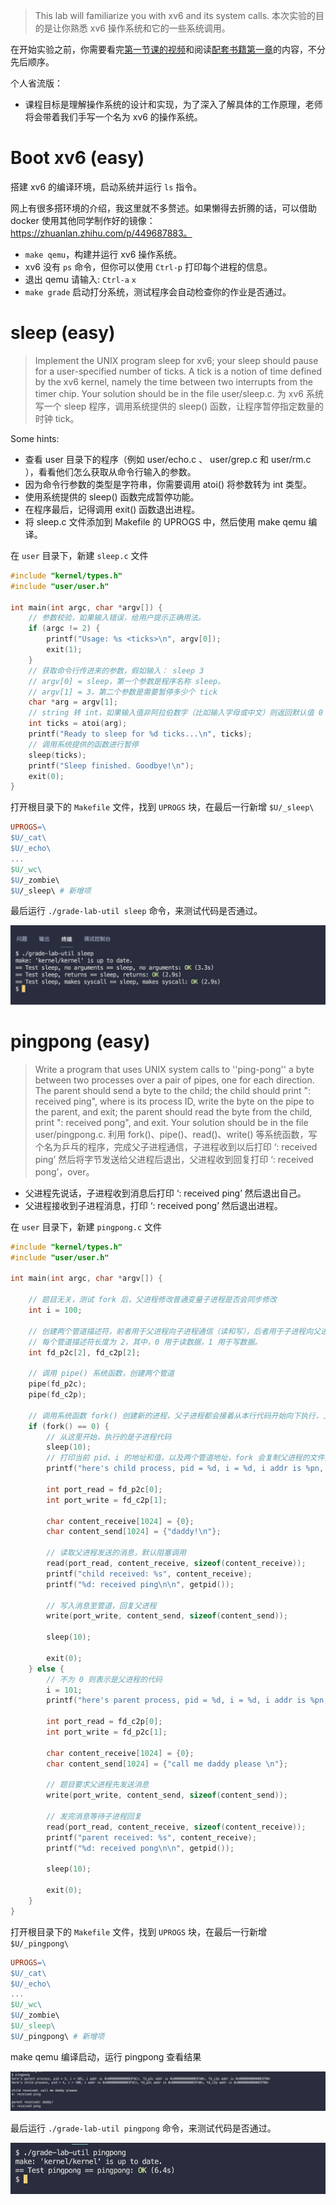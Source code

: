 

> This lab will familiarize you with xv6 and its system calls.
> 本次实验的目的是让你熟悉 xv6 操作系统和它的一些系统调用。

在开始实验之前，你需要看完[第一节课的视频](https://www.bilibili.com/video/BV19k4y1C7kA)和阅读[配套书籍第一章](https://th0ar.gitbooks.io/xv6-chinese/content/index.html)的内容，不分先后顺序。

个人省流版：

- 课程目标是理解操作系统的设计和实现，为了深入了解具体的工作原理，老师将会带着我们手写一个名为 xv6 的操作系统。

# Boot xv6 (easy)

搭建 xv6 的编译环境，启动系统并运行 `ls` 指令。

网上有很多搭环境的介绍，我这里就不多赘述。如果懒得去折腾的话，可以借助 docker 使用其他同学制作好的镜像：https://zhuanlan.zhihu.com/p/449687883。

- `make qemu`，构建并运行 xv6 操作系统。
- xv6 没有 `ps` 命令，但你可以使用 `Ctrl-p` 打印每个进程的信息。
- 退出 qemu 请输入: `Ctrl-a` `x`
- `make grade` 启动打分系统，测试程序会自动检查你的作业是否通过。

# sleep (easy)

> Implement the UNIX program sleep for xv6; your sleep should pause for a user-specified number of ticks. A tick is a notion of time defined by the xv6 kernel, namely the time between two interrupts from the timer chip. Your solution should be in the file user/sleep.c.
> 为 xv6 系统写一个 sleep 程序，调用系统提供的 sleep() 函数，让程序暂停指定数量的时钟 tick。

Some hints:

- 查看 user 目录下的程序（例如 user/echo.c 、 user/grep.c 和 user/rm.c ），看看他们怎么获取从命令行输入的参数。
- 因为命令行参数的类型是字符串，你需要调用 atoi() 将参数转为 int 类型。
- 使用系统提供的 sleep() 函数完成暂停功能。
- 在程序最后，记得调用 exit() 函数退出进程。
- 将 sleep.c 文件添加到 Makefile 的 UPROGS 中，然后使用 make qemu 编译。

在 `user` 目录下，新建 `sleep.c` 文件

```c
#include "kernel/types.h"
#include "user/user.h"

int main(int argc, char *argv[]) {
    // 参数校验，如果输入错误，给用户提示正确用法。
    if (argc != 2) {
        printf("Usage: %s <ticks>\n", argv[0]);
        exit(1);
    }
    // 获取命令行传进来的参数，假如输入： sleep 3
    // argv[0] = sleep，第一个参数是程序名称 sleep。
    // argv[1] = 3，第二个参数是需要暂停多少个 tick
    char *arg = argv[1];
    // string 转 int，如果输入值非阿拉伯数字（比如输入字母或中文）则返回默认值 0
    int ticks = atoi(arg);
    printf("Ready to sleep for %d ticks...\n", ticks);
    // 调用系统提供的函数进行暂停
    sleep(ticks);
    printf("Sleep finished. Goodbye!\n");
    exit(0);
}
```

打开根目录下的 `Makefile` 文件，找到 `UPROGS` 块，在最后一行新增 `$U/_sleep\`

```makefile
UPROGS=\
$U/_cat\
$U/_echo\
...
$U/_wc\
$U/_zombie\
$U/_sleep\ # 新增项
```

最后运行 `./grade-lab-util sleep` 命令，来测试代码是否通过。

![img.png](imgs/xv6-lab1-sleep-grade.png)

# pingpong (easy)

> Write a program that uses UNIX system calls to ''ping-pong'' a byte between two processes over a pair of pipes, one for each direction. The parent should send a byte to the child; the child should print "<pid>: received ping", where <pid> is its process ID, write the byte on the pipe to the parent, and exit; the parent should read the byte from the child, print "<pid>: received pong", and exit. Your solution should be in the file user/pingpong.c.
> 利用 fork()、pipe()、read()、write() 等系统函数，写个名为乒乓的程序，完成父子进程通信，子进程收到以后打印 ‘<pid>: received ping’ 然后将字节发送给父进程后退出，父进程收到回复打印 ‘<pid>: received pong’，over。

- 父进程先说话，子进程收到消息后打印 ‘<pid>: received ping’ 然后退出自己。
- 父进程接收到子进程消息，打印 ‘<pid>: received pong’ 然后退出进程。

在 `user` 目录下，新建 `pingpong.c` 文件

```c
#include "kernel/types.h"
#include "user/user.h"

int main(int argc, char *argv[]) {

    // 题目无关，测试 fork 后，父进程修改普通变量子进程是否会同步修改
    int i = 100;

    // 创建两个管道描述符，前者用于父进程向子进程通信（读和写），后者用于子进程向父进程通信（读和写）
    // 每个管道描述符长度为 2，其中，0 用于读数据，1 用于写数据。
    int fd_p2c[2], fd_c2p[2];

    // 调用 pipe() 系统函数，创建两个管道
    pipe(fd_p2c);
    pipe(fd_c2p);

    // 调用系统函数 fork() 创建新的进程，父子进程都会接着从本行代码开始向下执行，上面的代码就不用管了。
    if (fork() == 0) {
        // 从这里开始，执行的是子进程代码
        sleep(10);
        // 打印当前 pid、i 的地址和值，以及两个管道地址，fork 会复制父进程的文件描述符表，所以父子进程打印的地址是相同的
        printf("here's child process, pid = %d, i = %d, i addr is %pn, fd_p2c addr is %pn, fd_c2p addr is %pn \n\n", getpid(), i, &i, &fd_p2c, &fd_c2p);

        int port_read = fd_p2c[0];
        int port_write = fd_c2p[1];

        char content_receive[1024] = {0};
        char content_send[1024] = {"daddy!\n"};

        // 读取父进程发送的消息，默认阻塞调用
        read(port_read, content_receive, sizeof(content_receive));
        printf("child received: %s", content_receive);
        printf("%d: received ping\n\n", getpid());

        // 写入消息至管道，回复父进程
        write(port_write, content_send, sizeof(content_send));

        sleep(10);

        exit(0);
    } else {
        // 不为 0 则表示是父进程的代码
        i = 101;
        printf("here's parent process, pid = %d, i = %d, i addr is %pn, fd_p2c addr is %pn, fd_c2p addr is %pn \n", getpid(), i, &i, &fd_p2c, &fd_c2p);

        int port_read = fd_c2p[0];
        int port_write = fd_p2c[1];

        char content_receive[1024] = {0};
        char content_send[1024] = {"call me daddy please \n"};

        // 题目要求父进程先发送消息
        write(port_write, content_send, sizeof(content_send));

        // 发完消息等待子进程回复
        read(port_read, content_receive, sizeof(content_receive));
        printf("parent received: %s", content_receive);
        printf("%d: received pong\n\n", getpid());

        sleep(10);

        exit(0);
    }
}
```

打开根目录下的 `Makefile` 文件，找到 `UPROGS` 块，在最后一行新增 `$U/_pingpong\`

```makefile
UPROGS=\
$U/_cat\
$U/_echo\
...
$U/_wc\
$U/_zombie\
$U/_sleep\
$U/_pingpong\ # 新增项
```

make qemu 编译启动，运行 pingpong 查看结果

![img.png](imgs/xv6-lab1-pingpong-result.png)

最后运行 `./grade-lab-util pingpong` 命令，来测试代码是否通过。

![img.png](imgs/xv6-lab1-pingpong-grade.png)

